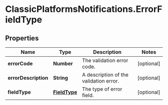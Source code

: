 # ClassicPlatformsNotifications.ErrorFieldType

## Properties

Name | Type | Description | Notes
------------ | ------------- | ------------- | -------------
**errorCode** | **Number** | The validation error code. | [optional] 
**errorDescription** | **String** | A description of the validation error. | [optional] 
**fieldType** | [**FieldType**](FieldType.md) | The type of error field. | [optional] 


